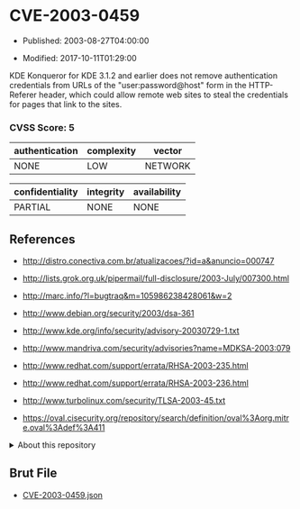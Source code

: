 # CVE-2003-0459

- Published: 2003-08-27T04:00:00

- Modified: 2017-10-11T01:29:00

KDE Konqueror for KDE 3.1.2 and earlier does not remove authentication credentials from URLs of the "user:password@host" form in the HTTP-Referer header, which could allow remote web sites to steal the credentials for pages that link to the sites.

### CVSS Score: **5**

| authentication | complexity | vector |
| --- | --- | --- |
| NONE | LOW | NETWORK |

| confidentiality | integrity | availability |
| --- | --- | --- |
| PARTIAL | NONE | NONE |

## References

* http://distro.conectiva.com.br/atualizacoes/?id=a&anuncio=000747

* http://lists.grok.org.uk/pipermail/full-disclosure/2003-July/007300.html

* http://marc.info/?l=bugtraq&m=105986238428061&w=2

* http://www.debian.org/security/2003/dsa-361

* http://www.kde.org/info/security/advisory-20030729-1.txt

* http://www.mandriva.com/security/advisories?name=MDKSA-2003:079

* http://www.redhat.com/support/errata/RHSA-2003-235.html

* http://www.redhat.com/support/errata/RHSA-2003-236.html

* http://www.turbolinux.com/security/TLSA-2003-45.txt

* https://oval.cisecurity.org/repository/search/definition/oval%3Aorg.mitre.oval%3Adef%3A411

<details>
<summary>About this repository</summary> 

  This repository is part of the project [Live Hack CVE](https://github.com/Live-Hack-CVE). Main website can be found [www.live-hack.org](https://www.live-hack.org) 
  
  Made by [Sn0wAlice](https://github.com/Sn0wAlice) for the people that care about security and need to have a feed of the latest CVEs. Hope you enjoy it, don't forget to star the repo and follow me on [Twitter](https://twitter.com/Sn0wAlice) and [Github](https://github.com/Sn0wAlice). And that is my [personnal website](https://www.alice-snow.me/)

  - [Home Page](https://github.com/Live-Hack-CVE)
  - [Framework](https://github.com/Live-Hack-CVE/cve-framework)
  - [CVE database](https://github.com/Live-Hack-CVE/full_database)
  - [Changelog](https://github.com/Live-Hack-CVE/Changelog)
</details>

## Brut File

* [CVE-2003-0459.json](https://raw.githubusercontent.com/Live-Hack-CVE/full_database/main/cves/2003/CVE-2003-0459.json)

